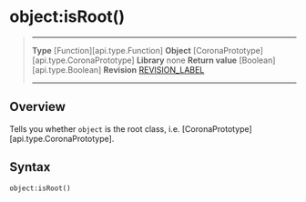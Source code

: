 # object:isRoot()

> --------------------- ------------------------------------------------------------------------------------------
> __Type__              [Function][api.type.Function]
> __Object__            [CoronaPrototype][api.type.CoronaPrototype]
> __Library__           none
> __Return value__      [Boolean][api.type.Boolean]
> __Revision__          [REVISION_LABEL](REVISION_URL)
> --------------------- ------------------------------------------------------------------------------------------


## Overview

Tells you whether `object` is the root class, i.e. [CoronaPrototype][api.type.CoronaPrototype].

## Syntax

	object:isRoot()
